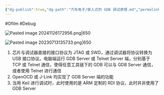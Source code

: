 ```yaml
---
{"dg-publish":true,"dg-path":"汽车电子/嵌入式的 GDB 调试原理.md","permalink":"/汽车电子/嵌入式的 GDB 调试原理/","created":"2022-04-27T22:57:24.000+08:00","updated":"2024-11-26T17:35:53.000+08:00"}
---
```


#Ofilm #Debug

![Pasted image 20241126172956.png|650](/img/user/0.Asset/resource/Pasted%20image%2020241126172956.png)

![Pasted image 20230713135733.png|650](/img/user/0.Asset/resource/Pasted%20image%2020230713135733.png)

1. 芯片与调试器直接的接口协议为 JTAG 或 SWD，通过调试器将协议转换为 USB 接口协议。电脑端运行 GDB Server 或 Telnet Server 端，分别基于 TCP 或 Telnet 通信，使得任意工具链下的 GDB 可以与 GDB Server 通信，或者使用 Telnet 进行通信
2. OpenOCD 或 J-Link 均实现了 GDB Server 端的功能
3. 当用 Keil 进行调试时，此时使用的是 ARM 定制的 RDI 协议，此时并非使用了 GDB Server



